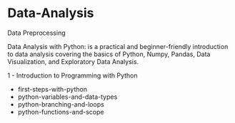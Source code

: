 # Data-Analysis
Data Preprocessing


Data Analysis with Python: is a practical and beginner-friendly introduction to data analysis covering the basics of Python, Numpy, Pandas, Data Visualization, and Exploratory Data Analysis.

1 - Introduction to Programming with Python
  - first-steps-with-python
  - python-variables-and-data-types
  - python-branching-and-loops
  - python-functions-and-scope
